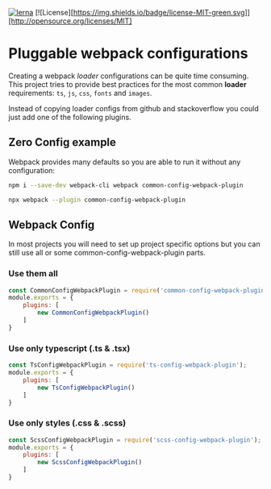 [![lerna](https://img.shields.io/badge/maintained%20with-lerna-cc00ff.svg)](https://lernajs.io/) 
[![License][https://img.shields.io/badge/license-MIT-green.svg]][http://opensource.org/licenses/MIT] 

# Pluggable webpack configurations

Creating a webpack *loader* configurations can be quite time consuming.  
This project tries to provide best practices for the most common **loader** requirements: `ts`, `js`, `css`, `fonts` and `images`.

Instead of copying loader configs from github and stackoverflow you could just add one of the following plugins.

## Zero Config example

Webpack provides many defaults so you are able to run it without any configuration:

```bash
npm i --save-dev webpack-cli webpack common-config-webpack-plugin

npx webpack --plugin common-config-webpack-plugin
```

## Webpack Config

In most projects you will need to set up project specific options but you can still use all or
some common-config-webpack-plugin parts.

### Use them all

```js
const CommonConfigWebpackPlugin = require('common-config-webpack-plugin');
module.exports = {
    plugins: [
        new CommonConfigWebpackPlugin()
    ]
}
```

### Use only typescript (.ts & .tsx)

```js
const TsConfigWebpackPlugin = require('ts-config-webpack-plugin');
module.exports = {
    plugins: [
        new TsConfigWebpackPlugin()
    ]
}
```


### Use only styles (.css & .scss)

```js
const ScssConfigWebpackPlugin = require('scss-config-webpack-plugin');
module.exports = {
    plugins: [
        new ScssConfigWebpackPlugin()
    ]
}
```
